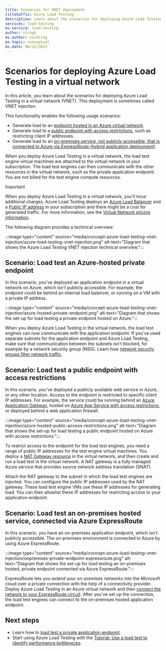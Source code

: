```yaml
---
title: Scenarios for VNET deployment
titleSuffix: Azure Load Testing
description: Learn about the scenarios for deploying Azure Load Testing in a virtual network (VNET). This deployment enables you to load test private application endpoints and hybrid deployments.
services: load-testing
ms.service: load-testing
author: ntrogh
ms.author: nicktrog
ms.topic: conceptual
ms.date: 08/22/2023
---
```


# Scenarios for deploying Azure Load Testing in a virtual network

In this article, you learn about the scenarios for deploying Azure Load Testing in a virtual network (VNET). This deployment is sometimes called VNET injection.

This functionality enables the following usage scenarios:

- Generate load to an [endpoint hosted in an Azure virtual network](#scenario-load-test-an-azure-hosted-private-endpoint).
- Generate load to a [public endpoint with access restrictions](#scenario-load-test-a-public-endpoint-with-access-restrictions), such as restricting client IP addresses.
- Generate load to an [on-premises service, not publicly accessible, that is connected to Azure via ExpressRoute (hybrid application deployment)](#scenario-load-test-an-on-premises-hosted-service-connected-via-azure-expressroute).

When you deploy Azure Load Testing in a virtual network, the load test engine virtual machines are attached to the virtual network in your subscription. The load test engines can then communicate with the other resources in the virtual network, such as the private application endpoint. You are not billed for the test engine compute resources.

> [!IMPORTANT]
> When you deploy Azure Load Testing in a virtual network, you'll incur additional charges. Azure Load Testing deploys an [Azure Load Balancer](https://azure.microsoft.com/pricing/details/load-balancer/) and a [Public IP address](https://azure.microsoft.com/pricing/details/ip-addresses/) in your subscription and there might be a cost for generated traffic. For more information, see the [Virtual Network pricing information](https://azure.microsoft.com/pricing/details/virtual-network).

The following diagram provides a technical overview:

:::image type="content" source="media/concept-azure-load-testing-vnet-injection/azure-load-testing-vnet-injection.png" alt-text="Diagram that shows the Azure Load Testing VNET injection technical overview.":::

## Scenario: Load test an Azure-hosted private endpoint

In this scenario, you've deployed an application endpoint in a virtual network on Azure, which isn't publicly accessible. For example, the endpoint could be behind an internal load balancer, or running on a VM with a private IP address.

:::image type="content" source="media/concept-azure-load-testing-vnet-injection/azure-hosted-private-endpoint.png" alt-text="Diagram that shows the set-up for load testing a private endpoint hosted on Azure.":::

When you deploy Azure Load Testing in the virtual network, the load test engines can now communicate with the application endpoint. If you've used separate subnets for the application endpoint and Azure Load Testing, make sure that communication between the subnets isn't blocked, for example by a network security group (NSG). Learn how [network security groups filter network traffic](/azure/virtual-network/network-security-group-how-it-works).

## Scenario: Load test a public endpoint with access restrictions

In this scenario, you've deployed a publicly available web service in Azure, or any other location. Access to the endpoint is restricted to specific client IP addresses. For example, the service could be running behind an [Azure Application Gateway](/azure/application-gateway/overview), hosted on [Azure App Service with access restrictions](/azure/app-service/app-service-ip-restrictions), or deployed behind a web application firewall.

:::image type="content" source="media/concept-azure-load-testing-vnet-injection/azure-hosted-public-access-restrictions.png" alt-text="Diagram that shows the set-up for load testing a public endpoint hosted on Azure with access restrictions.":::

To restrict access to the endpoint for the load test engines, you need a range of public IP addresses for the test engine virtual machines. You deploy a [NAT Gateway resource](/azure/virtual-network/nat-gateway/nat-gateway-resource) in the virtual network, and then create and run a load test in the virtual network. A NAT gateway is a fully managed Azure service that provides source network address translation (SNAT).

Attach the NAT gateway to the subnet in which the load test engines are injected. You can configure the public IP addresses used by the NAT gateway. These load test engine VMs use these IP addresses for generating load. You can then allowlist these IP addresses for restricting access to your application endpoint.

## Scenario: Load test an on-premises hosted service, connected via Azure ExpressRoute

In this scenario, you have an on-premises application endpoint, which isn't publicly accessible. The on-premises environment is connected to Azure by using Azure ExpressRoute.

:::image type="content" source="media/concept-azure-load-testing-vnet-injection/onpremises-private-endpoint-expressroute.png" alt-text="Diagram that shows the set-up for load testing an on-premises hosted, private endpoint connected via Azure ExpressRoute.":::

ExpressRoute lets you extend your on-premises networks into the Microsoft cloud over a private connection with the help of a connectivity provider. Deploy Azure Load Testing in an Azure virtual network and then [connect the network to your ExpressRoute circuit](/azure/expressroute/expressroute-howto-linkvnet-portal-resource-manager). After you've set up the connection, the load test engines can connect to the on-premises hosted application endpoint.

## Next steps

- Learn how to [load test a private application endpoint](./how-to-test-private-endpoint.md).
- Start using Azure Load Testing with the [Tutorial: Use a load test to identify performance bottlenecks](./tutorial-identify-bottlenecks-azure-portal.md).
